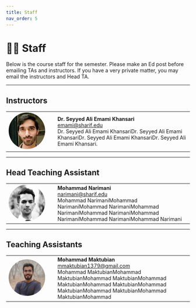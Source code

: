 ```yaml
---
title: Staff
nav_order: 5
---
```


# 🧑‍🏫 Staff

Below is the course staff for the semester. Please make an Ed post before emailing TAs and instructors. If you have a very private matter, you may email the instructors and Head TA.

---

## Instructors

<table>
  <tr>
    <td style="width:120px;">
      <img src="assets/Images/Dr.Emami.jpg" alt="Dr. Seyyed Ali Emami Khansari" width="100" style="border-radius: 50%;">
    </td>
    <td>
      <strong>Dr. Seyyed Ali Emami Khansari</strong><br>
      <a href="mailto:emami@sharif.edu">emami@sharif.edu</a><br>
     Dr. Seyyed Ali Emami KhansariDr. Seyyed Ali Emami KhansariDr. Seyyed Ali Emami KhansariDr. Seyyed Ali Emami Khansari.
    </td>
  </tr>
</table>

---

## Head Teaching Assistant

<table>
  <tr>
    <td style="width:120px;">
      <img src="assets/Images/Mr.narimani.jpg" alt="Mohammad Narimani" width="100" style="border-radius: 50%;">
    </td>
    <td>
      <strong>Mohammad Narimani</strong><br>
      <a href="mailto:narimani@sharif.edu">narimani@sharif.edu</a><br>
      Mohammad NarimaniMohammad NarimaniMohammad NarimaniMohammad NarimaniMohammad NarimaniMohammad NarimaniMohammad NarimaniMohammad Narimani
    </td>
  </tr>
</table>

---

## Teaching Assistants

<table>
  <tr>
    <td style="width:120px;">
      <img src="assets/Images/maktubian.JPG" alt="Mohammad Maktubian" width="100" style="border-radius: 50%;">
    </td>
    <td>
      <strong>Mohammad Maktubian</strong><br>
      <a href="mailto:mmaktubian1379@gmail.com">mmaktubian1379@gmail.com</a><br>
      Mohammad MaktubianMohammad MaktubianMohammad MaktubianMohammad MaktubianMohammad MaktubianMohammad MaktubianMohammad MaktubianMohammad MaktubianMohammad
    </td>
  </tr>
</table>

